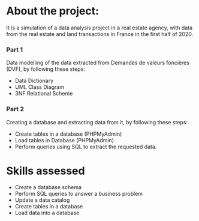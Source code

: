 # About the project: 
It is a simulation of a data analysis project in a real estate agency, with data from the real estate and land transactions in France in the first half of 2020. 

### Part 1
Data modelling of the data extracted from Demandes de valeurs foncières (DVF), by following these steps: 
  - Data Dictionary 
  - UML Class Diagram 
  - 3NF Relational Scheme

### Part 2
Creating a database and extracting data from it, by following these steps:  
  - Create tables in a database (PHPMyAdmin)
  - Load tables in Database (PHPMyAdmin)
  - Perform queries using SQL to extract the requested data. 
  
# Skills assessed
- Create a database schema
- Perform SQL queries to answer a business problem
- Update a data catalog
- Create tables in a database
- Load data into a database
  
  
  
